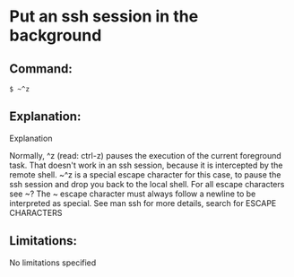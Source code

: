 # Put an ssh session in the background

## Command:
```
$ ~^z
```

## Explanation:
Explanation

Normally, ^z (read: ctrl-z) pauses the execution of the current foreground task. That doesn't work in an ssh session, because it is intercepted by the remote shell. ~^z is a special escape character for this case, to pause the ssh session and drop you back to the local shell.
For all escape characters see ~?
The ~ escape character must always follow a newline to be interpreted as special.
See man ssh for more details, search for ESCAPE CHARACTERS

## Limitations:
No limitations specified

